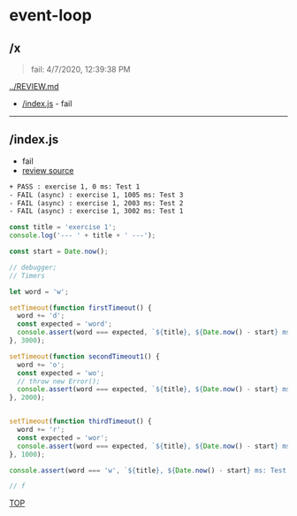 # event-loop 

## /x

> fail: 4/7/2020, 12:39:38 PM 

[../REVIEW.md](../REVIEW.md)

* [/index.js](#indexjs) - fail

---

## /index.js

* fail
* [review source](./index.js)

```txt
+ PASS : exercise 1, 0 ms: Test 1
- FAIL (async) : exercise 1, 1005 ms: Test 3
- FAIL (async) : exercise 1, 2003 ms: Test 2
- FAIL (async) : exercise 1, 3002 ms: Test 1
```

```js
const title = 'exercise 1';
console.log('--- ' + title + ' ---');

const start = Date.now();

// debugger;
// Timers

let word = 'w';

setTimeout(function firstTimeout() {
  word += 'd';
  const expected = 'word';
  console.assert(word === expected, `${title}, ${Date.now() - start} ms: Test 1`);
}, 3000);

setTimeout(function secondTimeout1() {
  word += 'o';
  const expected = 'wo';
  // throw new Error();
  console.assert(word === expected, `${title}, ${Date.now() - start} ms: Test 2`);
}, 2000);


setTimeout(function thirdTimeout() {
  word += 'r';
  const expected = 'wor';
  console.assert(word === expected, `${title}, ${Date.now() - start} ms: Test 3`);
}, 1000);

console.assert(word === 'w', `${title}, ${Date.now() - start} ms: Test 1`);

// f

```

[TOP](#event-loop)

